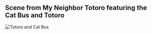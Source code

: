 ## Scene from My Neighbor Totoro featuring the Cat Bus and Totoro
![Totoro and Cat Bus](totoro.jpg)

